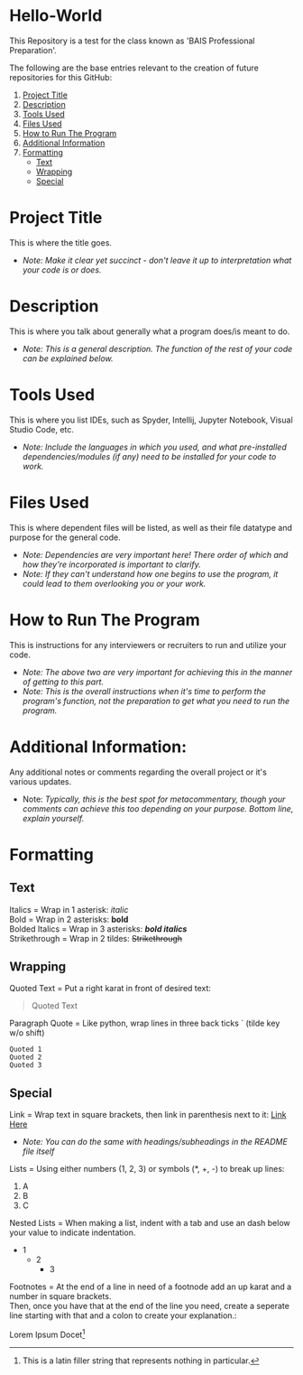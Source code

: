 # Hello-World
This Repository is a test for the class known as 'BAIS Professional Preparation'.

The following are the base entries relevant to the creation of future repositories for this GitHub:

1. [Project Title](#Project-Title)
2. [Description](#Description)
3. [Tools Used](#Tools-Used)
4. [Files Used](#Files-Used)
5. [How to Run The Program](#How-to-Run-The-Program)
6. [Additional Information](#Additional-Information)
7. [Formatting](#Formatting)
   - [Text](#Text)
   - [Wrapping](#Wrapping)
   - [Special](#Special)

# Project Title
This is where the title goes. <br>
- *Note: Make it clear yet succinct - don't leave it up to interpretation what your code is or does.*

# Description
This is where you talk about generally what a program does/is meant to do. <br>
- *Note: This is a general description. The function of the rest of your code can be explained below.*

# Tools Used
This is where you list IDEs, such as Spyder, Intellij, Jupyter Notebook, Visual Studio Code, etc. <br>
- *Note: Include the languages in which you used, and what pre-installed dependencies/modules (if any) need to be installed for your code to work.*

# Files Used
This is where dependent files will be listed, as well as their file datatype and purpose for the general code. <br>
- *Note: Dependencies are very important here! There order of which and how they're incorporated is important to clarify.*
- *Note: If they can't understand how one begins to use the program, it could lead to them overlooking you or your work.*

# How to Run The Program
This is instructions for any interviewers or recruiters to run and utilize your code. <br>
- *Note: The above two are very important for achieving this in the manner of getting to this part.*
- *Note: This is the overall instructions when it's time to perform the program's function, not the preparation to get what you need to run the program.*

# Additional Information:
Any additional notes or comments regarding the overall project or it's various updates.
- Note: *Typically, this is the best spot for metacommentary, though your comments can achieve this too depending on your purpose. Bottom line, explain yourself.*

# Formatting

## Text
Italics = Wrap in 1 asterisk: *italic* <br>
Bold = Wrap in 2 asterisks: **bold** <br>
Bolded Italics = Wrap in 3 asterisks: ***bold italics*** <br>
Strikethrough = Wrap in 2 tildes: ~~Strikethrough~~ <br>


## Wrapping
Quoted Text = Put a right karat in front of desired text: 
> Quoted Text 

Paragraph Quote = Like python, wrap lines in three back ticks ` (tilde key w/o shift)
```
Quoted 1
Quoted 2
Quoted 3
```

## Special

Link = Wrap text in square brackets, then link in parenthesis next to it: [Link Here](https://docs.github.com/en/get-started/writing-on-github/getting-started-with-writing-and-formatting-on-github/basic-writing-and-formatting-syntax)
- *Note: You can do the same with headings/subheadings in the README file itself*

Lists = Using either numbers (1, 2, 3) or symbols (*, +, -) to break up lines:
1. A
2. B
3. C

Nested Lists = When making a list, indent with a tab and use an dash below your value to indicate indentation.
- 1
  - 2
    - 3

Footnotes = At the end of a line in need of a footnode add an up karat and a number in square brackets. <br>
Then, once you have that at the end of the line you need, create a seperate line starting with that and a colon to create your explanation.:

Lorem Ipsum Docet[^1]

[^1]: This is a latin filler string that represents nothing in particular.
